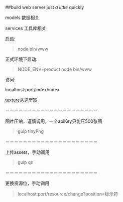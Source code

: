 ##build web server just *a little* quickly

models 数据相关

services 工具库相关

启动:

 > node bin/www

正式环境下启动:


 > NODE_ENV=product node bin/www


访问:

localhost:port/index/index

[texture从这里取](https://github.com/Easyell/burnlovers-texture)

－－－－－－－－－－－－－－－－－－－－－

图片压缩，谨慎调用，一个apiKey只能压500张图

  >  gulp tinyPng
 
－－－－－－－－－－－－－－－－－－－－－

上传assets，手动调用 

  >  gulp qn

－－－－－－－－－－－－－－－－－－－－－

更换资源位，手动调用

  > localhost:port/resource/change?position=标示符

 